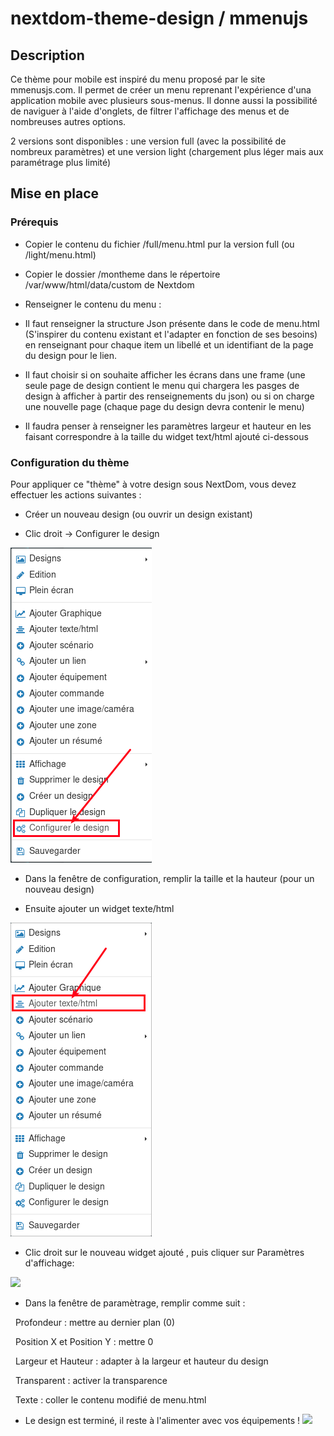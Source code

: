 # nextdom-theme-design / mmenujs

## Description

Ce thème pour mobile est inspiré du menu proposé par le site mmenusjs.com.
Il permet de créer un menu reprenant l'expérience d'una application mobile avec plusieurs sous-menus.
Il donne aussi la possibilité de naviguer à l'aide d'onglets, de filtrer l'affichage des menus et de nombreuses autres options.

2 versions sont disponibles : une version full (avec la possibilité de nombreux paramètres) et une version light (chargement plus léger mais aux paramétrage plus limité)

## Mise en place

### Prérequis

- Copier le contenu du fichier /full/menu.html pur la version full (ou /light/menu.html) 

- Copier le dossier /montheme dans le répertoire /var/www/html/data/custom de Nextdom

- Renseigner le contenu du menu : 

- Il faut renseigner la structure Json présente dans le code de menu.html (S'inspirer du contenu existant et l'adapter en fonction de ses besoins) en renseignant pour chaque item un libellé et un identifiant de la page du design pour le lien. 

- Il faut choisir si on souhaite afficher les écrans dans une frame (une seule page de design contient le menu qui chargera les pasges de design à afficher à partir des renseignements du json) ou si on charge une nouvelle page (chaque page du design devra contenir le menu)

- Il faudra penser à renseigner les paramètres largeur et hauteur en les faisant correspondre à la taille du widget text/html ajouté ci-dessous

### Configuration du thème

Pour appliquer ce "thème" à votre design sous NextDom, vous devez effectuer les actions suivantes :

- Créer un nouveau design (ou ouvrir un design existant)

- Clic droit -> Configurer le design

![](../adminLTE/doc/images/configurer_design.png)

- Dans la fenêtre de configuration, remplir la taille et la hauteur (pour un nouveau design)

- Ensuite ajouter un widget texte/html

![](../adminLTE/doc/images/ajouter_widget_text_html.png)

- Clic droit sur le nouveau widget ajouté , puis cliquer sur Paramètres d'affichage:

![](../adminLTE/doc/images/paramètre_widget_text_html.png)

- Dans la fenêtre de paramètrage, remplir comme suit :


&nbsp;
Profondeur : mettre au dernier plan (0)


&nbsp;
Position X et Position Y : mettre 0


&nbsp;
Largeur et Hauteur : adapter à la largeur et hauteur du design


&nbsp;
Transparent : activer la transparence


&nbsp;
Texte : coller le contenu modifié de menu.html

- Le design est terminé, il reste à l'alimenter avec vos équipements !
![](doc/images/theme_menusMultiples.png)
